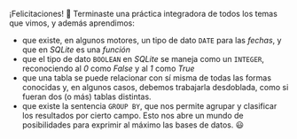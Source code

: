 ¡Felicitaciones! :tada: Terminaste una práctica integradora de todos los temas que vimos, y además aprendimos:

* que existe, en algunos motores, un tipo de dato `DATE` para las _fechas_, y que en _SQLite_ es una _función_
* que el tipo de dato `BOOLEAN` en _SQLite_ se maneja como un `INTEGER`, reconociendo al _0_ como _False_ y al _1_ como _True_
* que una tabla se puede relacionar con sí misma de todas las formas conocidas y, en algunos casos, debemos trabajarla desdoblada, como si fueran dos (o más) tablas distintas. 
* que existe la sentencia `GROUP BY`, que nos permite agrupar y clasificar los resultados por cierto campo. Esto nos abre un mundo de posibilidades para exprimir al máximo las bases de datos. :smiley: